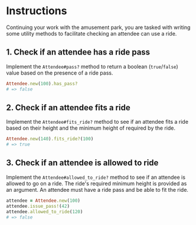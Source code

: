 # Instructions

Continuing your work with the amusement park, you are tasked with writing some utility methods to facilitate checking an attendee can use a ride.

## 1. Check if an attendee has a ride pass

Implement the `Attendee#pass?` method to return a boolean (`true`/`false`) value based on the presence of a ride pass.

```ruby
Attendee.new(100).has_pass?
# => false
```

## 2. Check if an attendee fits a ride

Implement the `Attendee#fits_ride?` method to see if an attendee fits a ride based on their height and the minimum height of required by the ride.

```ruby
Attendee.new(140).fits_ride?(100)
# => true
```

## 3. Check if an attendee is allowed to ride

Implement the `Attendee#allowed_to_ride?` method to see if an attendee is allowed to go on a ride. The ride's required minimum height is provided as an argument. An attendee must have a ride pass and be able to fit the ride.

```ruby
attendee = Attendee.new(100)
attendee.issue_pass!(42)
attendee.allowed_to_ride(120)
# => false
```
